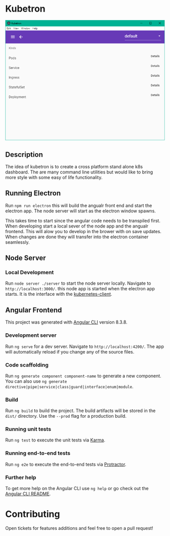 # Kubetron

<img src="assets/kubetron.png">

## Description
The idea of kubetron is to create a cross platform stand alone k8s dashboard. The are many command line utilities but would like to bring more style with some easy of life functionality.

## Running Electron

Run `npm run electron` this will build the angualr front end and start the electron app. The node server will start as the electron window spawns. 

This takes time to start since the angular code needs to be transpiled first. When developing start a local sever of the node app and the angualr frontend. This will alow you to develop in the brower with on save updates. When changes are done they will transfer into the electron container seamlessly.

## Node Server

### Local Development
Run `node server ./server` to start the node server locally. Navigate to `http://localhost:3000/`. this node app is started when the electron app starts. It is the interface with the [kubernetes-client](https://github.com/kubernetes-client/javascript).

## Angular Frontend
This project was generated with [Angular CLI](https://github.com/angular/angular-cli) version 8.3.8.

### Development server

Run `ng serve` for a dev server. Navigate to `http://localhost:4200/`. The app will automatically reload if you change any of the source files.

### Code scaffolding

Run `ng generate component component-name` to generate a new component. You can also use `ng generate directive|pipe|service|class|guard|interface|enum|module`.

### Build

Run `ng build` to build the project. The build artifacts will be stored in the `dist/` directory. Use the `--prod` flag for a production build.

### Running unit tests

Run `ng test` to execute the unit tests via [Karma](https://karma-runner.github.io).

### Running end-to-end tests

Run `ng e2e` to execute the end-to-end tests via [Protractor](http://www.protractortest.org/).

### Further help

To get more help on the Angular CLI use `ng help` or go check out the [Angular CLI README](https://github.com/angular/angular-cli/blob/master/README.md).


# Contributing 
Open tickets for features additions and feel free to open a pull request!
